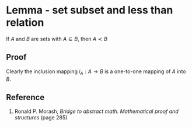 # Lemma - set subset and less than relation

If $A$ and $B$ are sets with $A \subseteq B$, then $A \prec B$

## Proof

Clearly the inclusion mapping $i_A: A \rightarrow B$ is a one-to-one mapping of $A$ into $B$.

## Reference

1. Ronald P. Morash, *Bridge to abstract math. Mathematical proof and structures* (page 285)